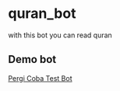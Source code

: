 # quran_bot
with this bot you can read quran

## Demo bot
[Pergi Coba Test Bot](https://t.me/AlAqurannBot)
